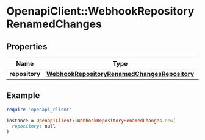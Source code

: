 # OpenapiClient::WebhookRepositoryRenamedChanges

## Properties

| Name | Type | Description | Notes |
| ---- | ---- | ----------- | ----- |
| **repository** | [**WebhookRepositoryRenamedChangesRepository**](WebhookRepositoryRenamedChangesRepository.md) |  |  |

## Example

```ruby
require 'openapi_client'

instance = OpenapiClient::WebhookRepositoryRenamedChanges.new(
  repository: null
)
```


